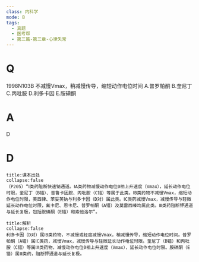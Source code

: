 ```yaml
---
class: 内科学
mode: B
tags:
  - 真题
  - 医考帮
  - 第三篇-第三章-心律失常
---
```


# Q
1998N103B 不减慢Vmax，稍减慢传导，缩短动作电位时间
A.普罗帕酮
B.奎尼丁
C.丙吡胺
D.利多卡因
E.胺碘酮

# A
D
# D
```ad-note
title:课本出处
collapse:false
（P205）“Ⅰ类药阻断快速钠通道。ⅠA类药物减慢动作电位0相上升速度（Vmax），延长动作电位时限，奎尼丁（B错）、普鲁卡因胺、丙吡胺（C错）等属于此类。ⅠB类药物不减慢Vmax，缩短动作电位时限，美西律、苯妥英钠与利多卡因（D对）属此类。ⅠC类药减慢Vmax，减慢传导与轻微延长动作电位时限，氟卡尼、恩卡尼、普罗帕酮（A错）及莫雷西嗪均属此类。Ⅲ类药阻断钾通道与延长复极，包括胺碘酮（E错）和索他洛尔”。
```

```ad-summary
title:解析
collapse:false
利多卡因（D对）属ⅠB类药物，不减慢或轻度减慢Vmax，稍减慢传导，缩短动作电位时间。普罗帕酮（A错）属ⅠC类药，减慢Vmax，减慢传导与轻微延长动作电位时限。奎尼丁（B错）和丙吡胺（C错）等属ⅠA类药物，减慢动作电位0相上升速度（Vmax），延长动作电位时限。胺碘酮（E错）属Ⅲ类药，阻断钾通道与延长复极。
```

